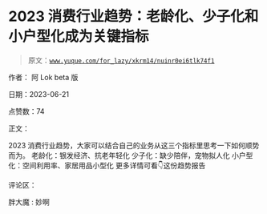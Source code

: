 # 2023 消费行业趋势：老龄化、少子化和小户型化成为关键指标

> 原文：[`www.yuque.com/for_lazy/xkrm14/nuinr0ei6tlk74f1`](https://www.yuque.com/for_lazy/xkrm14/nuinr0ei6tlk74f1)

作者： 阿 Lok beta 版

日期：2023-06-21

点赞数：74

正文：

2023 消费行业趋势，大家可以结合自己的业务从这三个指标里思考一下如何顺势而为。 老龄化：银发经济、抗老年轻化 少子化：缺少陪伴，宠物拟人化 小户型化：空间利用率、家居用品小型化 更多详情可看👇这份趋势报告

评论区：

胖大魔 : 妙啊

